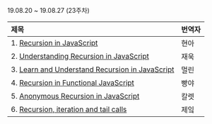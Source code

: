 19.08.20 ~ 19.08.27 (23주차)

|     제목     |    번역자    |
| :---------- | :--------- |
| 1. [Recursion in JavaScript](https://github.com/Lee-hyuna/33-js-concepts-kr/wiki/%EC%9E%90%EB%B0%94%EC%8A%A4%ED%81%AC%EB%A6%BD%ED%8A%B8%EC%9D%98-%EC%9E%AC%EA%B7%80%ED%95%A8%EC%88%98) | 현아 |
| 2. [Understanding Recursion in JavaScript](https://medium.com/@zfrisch/understanding-recursion-in-javascript-992e96449e03) | 재욱 |
| 3. [Learn and Understand Recursion in JavaScript](https://github.com/Lee-hyuna/33-js-concepts-kr/wiki/Learn-and-Understand-Recursion-in-JavaScript) | 멀린 |
| 4. [Recursion in Functional JavaScript](https://www.sitepoint.com/recursion-functional-javascript/) | 빵야 |
| 5. [Anonymous Recursion in JavaScript ](https://github.com/Lee-hyuna/33-js-concepts-kr/wiki/%EC%9E%90%EB%B0%94%EC%8A%A4%ED%81%AC%EB%A6%BD%EC%97%90%EC%84%9C%EC%9D%98-%EC%9E%AC%EA%B7%80-%ED%95%A8%EC%88%98) | 칼렛 |
| 6. [Recursion, iteration and tail calls](https://github.com/Lee-hyuna/33-js-concepts-kr/wiki/recursion-iteration-and-tail-calls-in-js) | 제잌 |